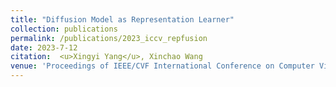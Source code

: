 ```yaml
---
title: "Diffusion Model as Representation Learner"
collection: publications
permalink: /publications/2023_iccv_repfusion
date: 2023-7-12
citation:  <u>Xingyi Yang</u>, Xinchao Wang
venue: 'Proceedings of IEEE/CVF International Conference on Computer Vision <b>(ICCV)</b>'
---
```


